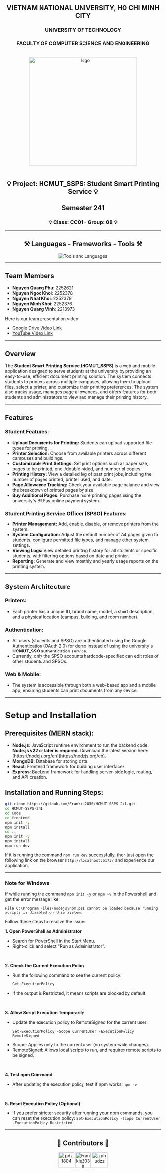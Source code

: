 <div align="center">
  
  <h2>VIETNAM NATIONAL UNIVERSITY, HO CHI MINH CITY</h2>
  <h3>UNIVERSITY OF TECHNOLOGY</h3>
  <h3>FACULTY OF COMPUTER SCIENCE AND ENGINEERING</h3>
  
  <br />
  
  <img src="https://hcmut.edu.vn/img/nhanDienThuongHieu/01_logobachkhoasang.png" alt="logo" style="width: 350px; height: auto;">
  
  <br />
  <br />

</div>

<h2 align="center">💡 Project: HCMUT_SSPS: Student Smart Printing Service 💡</h2>
<h2 align="center">Semester 241</h2>
<h3 align="center">💡 Class: CC01 - Group: 08  💡</h2>


---

<h2 align="center">⚒️ Languages - Frameworks - Tools ⚒️</h2>

<div align="center">
  <img src="https://skillicons.dev/icons?i=html,css,javascript,vite,react,nodejs,vscode,github,git,md" alt="Tools and Languages" />
</div>

---

## Team Members

- **Nguyen Quang Phu**: 2252621
- **Nguyen Ngoc Khoi**: 2252378
- **Nguyen Nhat Khoi**: 2252379
- **Nguyen Minh Khoi**: 2252376
- **Nguyen Quang Vinh**: 2213973

Here is our team presentation video:

- <a href="https://shorturl.at/vd8Q9" target="_blank">Google Drive Video Link</a>
- <a href="https://www.youtube.com/watch?v=dgCjzXuEE-8" target="_blank">YouTube Video Link</a>


---

<!-- <h2 align="center">📂 Dataset Links for Kaggle Notebooks 📂</h2>

<div align="center">
  <a href="https://www.kaggle.com/datasets/zphudzz/dath-pdz">Dataset 1: final_dataset_v1_afternb1.csv</a><br />
  <a href="https://www.kaggle.com/datasets/zphudzz/pdz-dath-ds">Dataset 2: output_w2v.txt</a>
</div> -->

<!-- <h2 align="center">💾 File Structure for Local Work 💾</h2>

<div align="center">
  If you want to download the datasets to work locally, here's the suggested way to arrange the files:
  <br /><br />
  <img src="Capture.PNG" alt="File Structure" style="width: 350px; height: auto;">
</div> -->

## Overview

The **Student Smart Printing Service (HCMUT_SSPS)** is a web and mobile application designed to serve students at the university by providing an easy-to-use, efficient document printing solution. The system connects students to printers across multiple campuses, allowing them to upload files, select a printer, and customize their printing preferences. The system also tracks usage, manages page allowances, and offers features for both students and administrators to view and manage their printing history.

---

## Features

### Student Features:
- **Upload Documents for Printing:** Students can upload supported file types for printing.
- **Printer Selection:** Choose from available printers across different campuses and buildings.
- **Customizable Print Settings:** Set print options such as paper size, pages to be printed, one-/double-sided, and number of copies.
- **Printing History:** View a detailed log of past print jobs, including the number of pages printed, printer used, and date.
- **Page Allowance Tracking:** Check your available page balance and view the breakdown of printed pages by size.
- **Buy Additional Pages:** Purchase more printing pages using the university's BKPay online payment system.
  
### Student Printing Service Officer (SPSO) Features:
- **Printer Management:** Add, enable, disable, or remove printers from the system.
- **System Configuration:** Adjust the default number of A4 pages given to students, configure permitted file types, and manage other system settings.
- **Viewing Logs:** View detailed printing history for all students or specific students, with filtering options based on date and printer.
- **Reporting:** Generate and view monthly and yearly usage reports on the printing system.
  
---

## System Architecture

### Printers:
- Each printer has a unique ID, brand name, model, a short description, and a physical location (campus, building, and room number).

### Authentication:
- All users (students and SPSO) are authenticated using the Google Authentication (OAuth 2.0) for demo instead of using the university's **HCMUT_SSO** authentication service.
- Currently, only the SPSO accounts hardcode-specified can edit roles of other students and SPSOs.

### Web & Mobile:
- The system is accessible through both a web-based app and a mobile app, ensuring students can print documents from any device.

---

# Setup and Installation

## Prerequisites (MERN stack):
- **Node.js**: JavaScript runtime environment to run the backend code. **Node.js v22 or later is required.** Download the latest version here: [https://nodejs.org/en](https://nodejs.org/en).
- **MongoDB**: Database for storing data.
- **React**: Frontend framework for building user interfaces.
- **Express**: Backend framework for handling server-side logic, routing, and API creation.

## Installation and Running Steps:

```bash
git clone https://github.com/Frankie2030/HCMUT-SSPS-241.git
cd HCMUT-SSPS-241
cd Code
cd frontend
npm init -y
npm install
cd ..
npm init -y
npm install
npm run dev
```

If it is running the command `npm run dev` successfully, then just open the following link on the browser `http://localhost:5173/` and experience our application.

---
### Note for Windows
If while running the command ```npm init -y``` or `npm -v` in the Powershell and get the error message like:
```
File C:\Program Files\nodejs\npm.ps1 cannot be loaded because running scripts is disabled on this system.
```

Follow these steps to resolve the issue:

**1. Open PowerShell as Administrator**
- Search for PowerShell in the Start Menu.
- Right-click and select "Run as Administrator".

<br>

**2. Check the Current Execution Policy**
- Run the following command to see the current policy:
  ```
  Get-ExecutionPolicy
  ```
- If the output is Restricted, it means scripts are blocked by default.

<br>

**3. Allow Script Execution Temporarily**
- Update the execution policy to RemoteSigned for the current user:
  ```
  Set-ExecutionPolicy -Scope CurrentUser -ExecutionPolicy RemoteSigned
  ```
- Scope: Applies only to the current user (no system-wide changes).
- RemoteSigned: Allows local scripts to run, and requires remote scripts to be signed.

<br>

**4. Test npm Command**
- After updating the execution policy, test if npm works:
  `npm -v`

<br>

**5. Reset Execution Policy (Optional)**
- If you prefer stricter security after running your npm commands, you can reset the execution policy:
  `Set-ExecutionPolicy -Scope CurrentUser -ExecutionPolicy Restricted`

---

<h2 align="center">💟 Contributors 💟</h2>

<div align="center">
  <a href="https://github.com/pdz1804"><img src="https://avatars.githubusercontent.com/u/123137268?v=4" title="pdz1804" width="50" height="50"></a>
  <a href="https://github.com/Frankie2030"><img src="https://avatars.githubusercontent.com/u/144931593?v=4" title="Frankie2030" width="50" height="50"></a>
  <a href="https://github.com/zphudzz"><img src="https://avatars.githubusercontent.com/u/121038510?v=4" title="zphudzz" width="50" height="50"></a>
</div>
